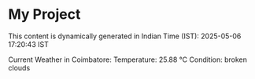 # My Project

This content is dynamically generated in Indian Time (IST): 2025-05-06 17:20:43 IST


Current Weather in Coimbatore:
Temperature: 25.88 °C
Condition: broken clouds
